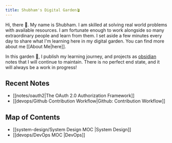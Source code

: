 ```yaml
---
title: Shubham's Digital Garden🪴
---
```


Hi, there 👋. My name is Shubham. I am skilled at solving real world problems with available resources. I am fortunate enough to work alongside so many extraordinary people and learn from them. I set aside a few minutes every day to share what I'm learning here in my digital garden. You can find more about me [[About Me|here]].

In this garden 🏡, I publish my learning journey, and projects as [obsidian](https://obsidian.md/) notes that I will continue to maintain. There is no perfect end state, and it will always be a work in progress!

## Recent Notes
- [[notes/oauth2|The OAuth 2.0 Authorization Framework]]
- [[devops/Github Contribution Workflow|Github: Contribution Workflow]]

## Map of Contents
- [[system-design/System Design MOC |System Design]]
- [[devops/DevOps MOC |DevOps]]
